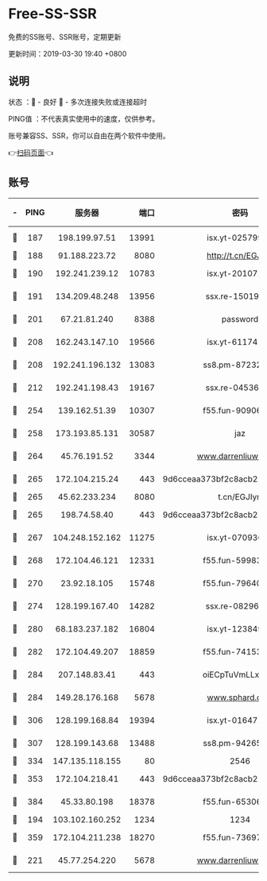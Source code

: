 # Free-SS-SSR

免费的SS账号、SSR账号，定期更新

更新时间：2019-03-30 19:40 +0800

## 说明

状态     ：🙂 - 良好 🙁 - 多次连接失败或连接超时

PING值   ：不代表真实使用中的速度，仅供参考。

账号兼容SS、SSR，你可以自由在两个软件中使用。

👉[扫码页面](https://liesauer.github.io/Free-SS-SSR/)👈

## 账号

|-|PING|服务器|端口|密码|加密方式|区域|
|:----:|:----:|:-----:|-----:|:----:|:----:|:----:|
|🙂|187|198.199.97.51|13991|isx.yt-02579983|aes-256-cfb|US|
|🙂|188|91.188.223.72|8080|http://t.cn/EGJIyrl|rc4-md5|RU|
|🙂|190|192.241.239.12|10783|isx.yt-20107100|aes-256-cfb|US|
|🙂|191|134.209.48.248|13956|ssx.re-15019665|aes-256-cfb|US|
|🙂|201|67.21.81.240|8388|password|aes-256-cfb|US|
|🙂|208|162.243.147.10|19566|isx.yt-61174147|aes-256-cfb|US|
|🙂|208|192.241.196.132|13083|ss8.pm-87232244|aes-256-cfb|US|
|🙂|212|192.241.198.43|19167|ssx.re-04536960|aes-256-cfb|US|
|🙂|254|139.162.51.39|10307|f55.fun-90906199|aes-256-cfb|SG|
|🙂|258|173.193.85.131|30587|jaz|aes-256-cfb|US|
|🙂|264|45.76.191.52|3344|www.darrenliuwei.com|aes-256-cfb|JP|
|🙂|265|172.104.215.24|443|9d6cceaa373bf2c8acb22e60b6a58be6|aes-256-cfb|US|
|🙂|265|45.62.233.234|8080|t.cn/EGJIyrl|rc4-md5|CA|
|🙂|265|198.74.58.40|443|9d6cceaa373bf2c8acb22e60b6a58be6|aes-256-cfb|US|
|🙂|267|104.248.152.162|11275|isx.yt-07093642|aes-256-cfb|SG|
|🙂|268|172.104.46.121|12331|f55.fun-59983873|aes-256-cfb|SG|
|🙂|270|23.92.18.105|15748|f55.fun-79640206|aes-256-cfb|US|
|🙂|274|128.199.167.40|14282|ssx.re-08296146|aes-256-cfb|SG|
|🙂|280|68.183.237.182|16804|isx.yt-12384975|aes-256-cfb|SG|
|🙂|282|172.104.49.207|18859|f55.fun-74153575|aes-256-cfb|SG|
|🙂|284|207.148.83.41|443|oiECpTuVmLLxk4Ts|aes-256-cfb|AU|
|🙂|284|149.28.176.168|5678|www.sphard.com|aes-256-cfb|AU|
|🙂|306|128.199.168.84|19394|isx.yt-01647188|aes-256-cfb|SG|
|🙂|307|128.199.143.68|13488|ss8.pm-94265136|aes-256-cfb|SG|
|🙂|334|147.135.118.155|80|2546|chacha20|US|
|🙂|353|172.104.218.41|443|9d6cceaa373bf2c8acb22e60b6a58be6|aes-256-cfb|US|
|🙂|384|45.33.80.198|18378|f55.fun-65306574|aes-256-cfb|US|
|🙂|194|103.102.160.252|1234|1234|rc4-md5|JP|
|🙂|359|172.104.211.238|18270|f55.fun-73697687|aes-256-cfb|US|
|🙁|221|45.77.254.220|5678|www.darrenliuwei.com|aes-256-cfb|SG|
